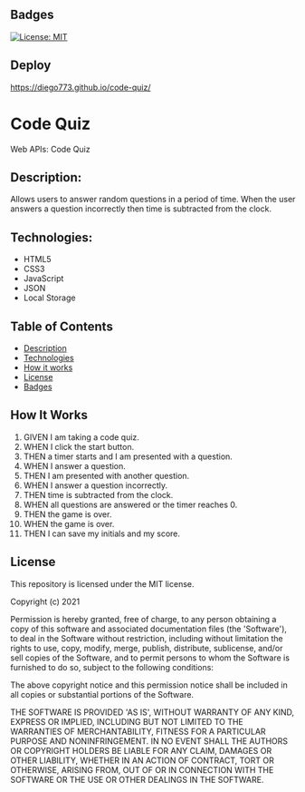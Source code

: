## Badges

[![License: MIT](https://img.shields.io/badge/License-MIT-yellow.svg)](https://opensource.org/licenses/MIT)

## Deploy

https://diego773.github.io/code-quiz/

# Code Quiz

Web APIs: Code Quiz

## Description:

Allows users to answer random questions in a period of time. When the user answers a question incorrectly then time is subtracted from the clock.

## Technologies:

- HTML5
- CSS3
- JavaScript
- JSON
- Local Storage

## Table of Contents

- [Description](#description)
- [Technologies](#topics)
- [How it works](#howitworks)
- [License](#license)
- [Badges](#badges)

## How It Works

1. GIVEN I am taking a code quiz.
2. WHEN I click the start button.
3. THEN a timer starts and I am presented with a question.
4. WHEN I answer a question.
5. THEN I am presented with another question.
6. WHEN I answer a question incorrectly.
7. THEN time is subtracted from the clock.
8. WHEN all questions are answered or the timer reaches 0.
9. THEN the game is over.
10. WHEN the game is over.
11. THEN I can save my initials and my score.

## License

This repository is licensed under the MIT license.

Copyright (c) 2021

Permission is hereby granted, free of charge, to any person obtaining a copy of this software and associated documentation files (the 'Software'), to deal in the Software without restriction, including without limitation the rights to use, copy, modify, merge, publish, distribute, sublicense, and/or sell copies of the Software, and to permit persons to whom the Software is furnished to do so, subject to the following conditions:

The above copyright notice and this permission notice shall be included in all copies or substantial portions of the Software.

THE SOFTWARE IS PROVIDED 'AS IS', WITHOUT WARRANTY OF ANY KIND, EXPRESS OR IMPLIED, INCLUDING BUT NOT LIMITED TO THE WARRANTIES OF MERCHANTABILITY, FITNESS FOR A PARTICULAR PURPOSE AND NONINFRINGEMENT. IN NO EVENT SHALL THE AUTHORS OR COPYRIGHT HOLDERS BE LIABLE FOR ANY CLAIM, DAMAGES OR OTHER LIABILITY, WHETHER IN AN ACTION OF CONTRACT, TORT OR OTHERWISE, ARISING FROM, OUT OF OR IN CONNECTION WITH THE SOFTWARE OR THE USE OR OTHER DEALINGS IN THE SOFTWARE.
